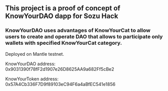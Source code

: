 ## This project is a proof of concept of KnowYourDAO dapp for Sozu Hack
### KnowYourDAO uses advantages of KnowYourCat to allow users to create and operate DAO that allows to participate only wallets with specified KnowYourCat category.

Deployed on Mantle testnet.

KnowYourDAO address: 0x9031390f78fF2d1907e26D8625AA9a682Ff5cBe2

KnowYourToken address: 0x57A4Cb336F7D9f89103eC94F6a4aBfEC541e1856